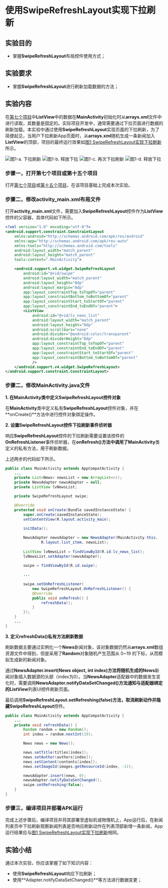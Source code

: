 
# 使用SwipeRefreshLayout实现下拉刷新

## 实验目的
*  掌握**SwipeRefreshLayout**布局控件使用方式；
  
## 实验要求
*  掌握**SwipeRefreshLayout**进行刷新加载数据的方法；
   
## 实验内容
在[第七个项目](https://xxgqin.gitbook.io/android/ch02/ch02-4)中**ListView**中的数据在**MainActivity**初始化时从**arrays.xml**文件中进行读取，其数量是固定的。实际项目开发中，通常需要通过下拉页面进行数据的刷新加载。本实验中通过使用**SwipeRefreshLayout**实现页面的下拉刷新，为了简便起见，当用户下拉刷新App页面时，从**arrays.xml**随机生成一条新闻加入**ListView**的顶部，项目的最终运行效果如[图1 SwipeRefreshLayout实现下拉刷新](#slf_running_screenshot)所示。

![图1-a. 下拉刷新](http://www.funnycode.net/guet/img/app01/sfl_running_screenshot1.jpg)
![图1-b. 释放下拉](http://www.funnycode.net/guet/img/app01/sfl_running_screenshot2.jpg)
![图1-c. 再次下拉刷新](http://www.funnycode.net/guet/img/app01/sfl_running_screenshot3.jpg)
![图1-d. 释放下拉](http://www.funnycode.net/guet/img/app01/sfl_running_screenshot4.jpg)
<span id="slf_running_screenshot"></span>

### 步骤一，打开第七个项目或第十五个项目

打开[第七个项目](https://xxgqin.gitbook.io/android/ch02/ch02-4)或[第十五个项目](https://xxgqin.gitbook.io/android/appendix/app01-1)，在该项目基础上完成本次实验。

### 步骤二，修改activity_main.xml布局文件

打开**activity_main.xml**文件，需要加入**SwipeRefreshLayout**控件作为**ListView**控件的父容器，具体代码如下所示。

```xml
<?xml version="1.0" encoding="utf-8"?>
<android.support.constraint.ConstraintLayout
    xmlns:android="http://schemas.android.com/apk/res/android"
    xmlns:app="http://schemas.android.com/apk/res-auto"
    xmlns:tools="http://schemas.android.com/tools"
    android:layout_width="match_parent"
    android:layout_height="match_parent"
    tools:context=".MainActivity">

    <android.support.v4.widget.SwipeRefreshLayout
        android:id="@+id/swipe"
        android:layout_width="match_parent"
        android:layout_height="0dp"
        android:layout_margin="8dp"
        app:layout_constraintTop_toTopOf="parent"
        app:layout_constraintBottom_toBottomOf="parent"
        app:layout_constraintStart_toStartOf="parent"
        app:layout_constraintEnd_toEndOf="parent">
        <ListView
            android:id="@+id/lv_news_list"
            android:layout_width="match_parent"
            android:layout_height="0dp"
            android:scrollbars="none"
            android:divider="@android:color/transparent"
            android:dividerHeight="8dp"
            app:layout_constraintTop_toTopOf="parent"
            app:layout_constraintEnd_toEndOf="parent"
            app:layout_constraintStart_toStartOf="parent"
            app:layout_constraintBottom_toBottomOf="parent"
            />
    </android.support.v4.widget.SwipeRefreshLayout>
</android.support.constraint.ConstraintLayout>
```

### 步骤二，修改MainActivity.java文件

**1. 在MainActivity类中定义SwipeRefreshLayout控件对象**

在**MainActivity**类中定义私有**SwipeRefreshLayout**控件对象，并在**onCreate()**方法中进行控件对象绑定操作。

**2. 设置SwipeRefreshLayout控件下拉刷新事件侦听器**

响应**SwipeRefreshLayout**控件的下拉刷新需要设置该控件的**OnRefreshListener**事件侦听器，在**onRefresh()**方法中调用了**MainActivity**类定义的私有方法，用于刷新数据。

上述两步的代码如下所示。

```Java
public class MainActivity extends AppCompatActivity {
    ...
    private List<News> newsList = new ArrayList<>();
    private NewsAdapter newsAdapter = null;
    private ListView lvNewsList;

    private SwipeRefreshLayout swipe;

    @Override
    protected void onCreate(Bundle savedInstanceState) {
        super.onCreate(savedInstanceState);
        setContentView(R.layout.activity_main);
        
        initData();

        NewsAdapter newsAdapter = new NewsAdapter(MainActivity.this,
                R.layout.list_item, newsList);
                
        ListView lvNewsList = findViewById(R.id.lv_news_list);
        lvNewsList.setAdapter(newsAdapter);

        swipe = findViewById(R.id.swipe);  
        
        ...
        
        swipe.setOnRefreshListener(
            new SwipeRefreshLayout.OnRefreshListener() {
            @Override
            public void onRefresh() {
                refreshData();
            }
        });
    }
    ...
}
```

**3. 定义refreshData()私有方法刷新数据**

刷新数据主要通过实例化一个**News**新闻对象，该对象数据仍然从**arrays.xml**数组资源文件中得到，但是采用了**Random**对象随机产生范围从 0~19 的下标，从而模拟生成新的新闻对象。

通过**NewsAdapter.insert(News object, int index)**方法将随机生成的**News**新闻对象插入数据源的头部（index为0）。当**NewsAdapter**适配器中的数据发生变化时，需要调用**NewsAdapter.notifyDataSetChanged()**方法通知与适配器绑定的**ListView**列表UI控件刷新页面。

最后调用**SwipeRefreshLayout.setRefreshing(false)**方法，取消刷新动作并隐藏**SwipeRefreshLayout**控件。

```Java
public class MainActivity extends AppCompatActivity {
    ...
    private void refreshData() {
        Random random = new Random();
        int index = random.nextInt(19);

        News news = new News();

        news.setTitle(titles[index]);
        news.setAuthor(authors[index]);
        news.setContent(contents[index]);
        news.setImageId(images.getResourceId(index, -1));

        newsAdapter.insert(news, 0);
        newsAdapter.notifyDataSetChanged();
        swipe.setRefreshing(false);
    }
}
```

### 步骤三，编译项目并部署APK运行

完成上述步骤后，编译项目并将其部署至虚拟机或物理机上，App运行后，在新闻列表页中下拉刷新观察新闻列表是否响应刷新动作在列表顶部新增一条新闻，App运行结果应与[图1 SwipeRefreshLayout实现下拉刷新](#slf_running_screenshot)相同。

## 实验小结
通过本次实验，你应该掌握了如下知识内容：
*  使用**SwipeRefreshLayout**响应下拉刷新；
*  使用**Adapter.notifyDataSetChanged()**等方法进行数据变更；
